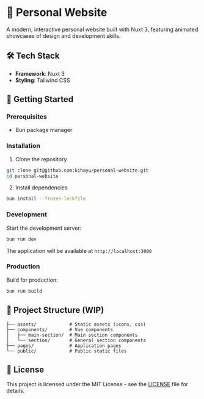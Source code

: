 # 🎨 Personal Website

A modern, interactive personal website built with Nuxt 3, featuring animated showcases of design and development skills.

## 🛠️ Tech Stack

- **Framework**: Nuxt 3
- **Styling**: Tailwind CSS

## 🚀 Getting Started

### Prerequisites

- Bun package manager

### Installation

1. Clone the repository

```bash
git clone git@github.com:kihayu/personal-website.git
cd personal-website
```

2. Install dependencies

```bash
bun install --frozen-lockfile
```

### Development

Start the development server:

```bash
bun run dev
```

The application will be available at `http://localhost:3000`

### Production

Build for production:

```bash
bun run build
```

## 📁 Project Structure (WIP)

```
├── assets/            # Static assets (icons, css)
├── components/        # Vue components
│   ├── main-section/  # Main section components
│   └── section/       # General section components
├── pages/             # Application pages
└── public/            # Public static files
```

## 📝 License

This project is licensed under the MIT License - see the [LICENSE](LICENSE) file for details.
